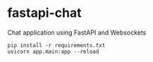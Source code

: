 # fastapi-chat
Chat application using FastAPI and Websockets

```
pip install -r requirements.txt
uvicorn app.main:app --reload
```
